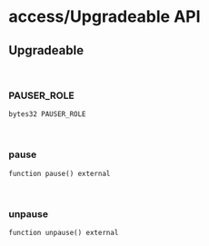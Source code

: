 # access/Upgradeable API

## Upgradeable

<br />

### PAUSER_ROLE

```solidity
bytes32 PAUSER_ROLE
```

<br />

### pause

```solidity
function pause() external
```

<br />

### unpause

```solidity
function unpause() external
```

<br />


